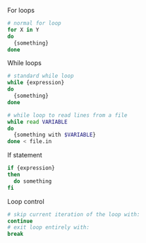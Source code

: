 For loops

```sh
# normal for loop
for X in Y
do
  {something}
done
```

While loops

```sh
# standard while loop
while {expression}
do
  {something}
done
```

```sh
# while loop to read lines from a file
while read VARIABLE
do
  {something with $VARIABLE}
done < file.in
```

If statement

```sh
if {expression}
then
  do something
fi
```
Loop control

```sh
# skip current iteration of the loop with:
continue
# exit loop entirely with:
break
```
